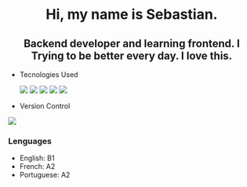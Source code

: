 <div id="header" aling="center">
 <p align="center">
 <img  src="https://media.giphy.com/media/v1.Y2lkPTc5MGI3NjExMzJwcTF3b3BmcmhndHR4a2tnYmZicTN2dnFrM2VuaHJlMmhweXdlOCZlcD12MV9pbnRlcm5hbF9naWZfYnlfaWQmY3Q9Zw/OwJhwgfpmTKNErbzRv/giphy.gif" width="500" height="10" />
 </p>
  <h1 align="center"> Hi, my name is Sebastian.</h1>
  <h2 align="center"> Backend developer and learning frontend. I Trying to be better every day. I love this.</h2>
</div>

- Tecnologies Used
  
  <img src="https://www.vectorlogo.zone/logos/nodejs/nodejs-icon.svg"/> <img src="https://www.vectorlogo.zone/logos/typescriptlang/typescriptlang-icon.svg"/>
  <img src="https://www.vectorlogo.zone/logos/reactjs/reactjs-icon.svg"/> <img src="https://www.vectorlogo.zone/logos/w3_html5/w3_html5-icon.svg"/>
  <img src="https://www.vectorlogo.zone/logos/w3_css/w3_css-icon.svg"/>  
 
 - Version Control
<img src="https://www.vectorlogo.zone/logos/git-scm/git-scm-ar21.svg"/>

### Lenguages

- English: B1
- French: A2
- Portuguese: A2
